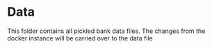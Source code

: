 # Data 

This folder contains all pickled bank data files. The changes from the docker instance will be carried over to the data file